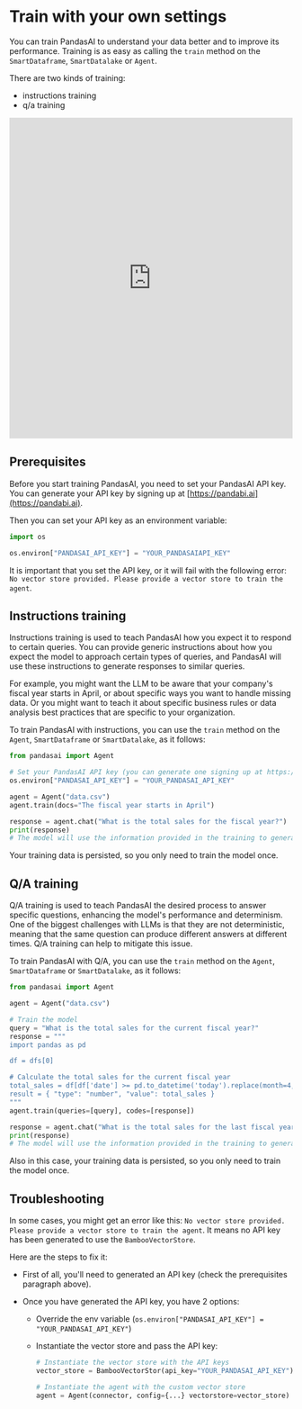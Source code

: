 # Train with your own settings

You can train PandasAI to understand your data better and to improve its performance. Training is as easy as calling the `train` method on the `SmartDataframe`, `SmartDatalake` or `Agent`.

There are two kinds of training:

- instructions training
- q/a training

<iframe title='Train on PandasAI' style="width: 100%; max-width: 982px; min-height: 570px;" src="https://app.gemoo.com/embed/home?codeId=MlQ5yGpLeN59r"  frameborder="0" allowfullscreen loading="lazy"></iframe>
<br />

## Prerequisites

Before you start training PandasAI, you need to set your PandasAI API key. You can generate your API key by signing up at [https://pandabi.ai](https://pandabi.ai).

Then you can set your API key as an environment variable:

```python
import os

os.environ["PANDASAI_API_KEY"] = "YOUR_PANDASAIAPI_KEY"
```

It is important that you set the API key, or it will fail with the following error: `No vector store provided. Please provide a vector store to train the agent`.

## Instructions training

Instructions training is used to teach PandasAI how you expect it to respond to certain queries. You can provide generic instructions about how you expect the model to approach certain types of queries, and PandasAI will use these instructions to generate responses to similar queries.

For example, you might want the LLM to be aware that your company's fiscal year starts in April, or about specific ways you want to handle missing data. Or you might want to teach it about specific business rules or data analysis best practices that are specific to your organization.

To train PandasAI with instructions, you can use the `train` method on the `Agent`, `SmartDataframe` or `SmartDatalake`, as it follows:

```python
from pandasai import Agent

# Set your PandasAI API key (you can generate one signing up at https://pandabi.ai)
os.environ["PANDASAI_API_KEY"] = "YOUR_PANDASAI_API_KEY"

agent = Agent("data.csv")
agent.train(docs="The fiscal year starts in April")

response = agent.chat("What is the total sales for the fiscal year?")
print(response)
# The model will use the information provided in the training to generate a response
```

Your training data is persisted, so you only need to train the model once.

## Q/A training

Q/A training is used to teach PandasAI the desired process to answer specific questions, enhancing the model's performance and determinism. One of the biggest challenges with LLMs is that they are not deterministic, meaning that the same question can produce different answers at different times. Q/A training can help to mitigate this issue.

To train PandasAI with Q/A, you can use the `train` method on the `Agent`, `SmartDataframe` or `SmartDatalake`, as it follows:

```python
from pandasai import Agent

agent = Agent("data.csv")

# Train the model
query = "What is the total sales for the current fiscal year?"
response = """
import pandas as pd

df = dfs[0]

# Calculate the total sales for the current fiscal year
total_sales = df[df['date'] >= pd.to_datetime('today').replace(month=4, day=1)]['sales'].sum()
result = { "type": "number", "value": total_sales }
"""
agent.train(queries=[query], codes=[response])

response = agent.chat("What is the total sales for the last fiscal year?")
print(response)
# The model will use the information provided in the training to generate a response
```

Also in this case, your training data is persisted, so you only need to train the model once.

## Troubleshooting

In some cases, you might get an error like this: `No vector store provided. Please provide a vector store to train the agent`. It means no API key has been generated to use the `BambooVectorStore`.

Here are the steps to fix it:

- First of all, you'll need to generated an API key (check the prerequisites paragraph above).
- Once you have generated the API key, you have 2 options:

  - Override the env variable (`os.environ["PANDASAI_API_KEY"] = "YOUR_PANDASAI_API_KEY"`)
  - Instantiate the vector store and pass the API key:

    ```python
    # Instantiate the vector store with the API keys
    vector_store = BambooVectorStor(api_key="YOUR_PANDASAI_API_KEY")

    # Instantiate the agent with the custom vector store
    agent = Agent(connector, config={...} vectorstore=vector_store)
    ```
